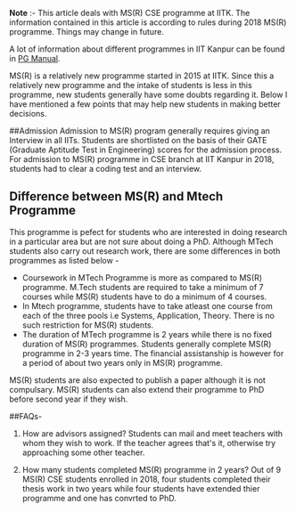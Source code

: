 **Note** :- This article deals with MS(R) CSE programme at IITK. The information contained in this article is according to rules during 2018 MS(R) programme. Things may change in 
future.

A lot of information about different programmes in IIT Kanpur can be found in [PG Manual](https://www.iitk.ac.in/doaa/data/pgmanual-02Sep2015.pdf).

MS(R) is a relatively new programme started in 2015 at IITK. Since this a relatively new programme and the intake of students is less in this programme, new students generally 
have some doubts regarding it. Below I have mentioned a few points that may help new students in making better decisions.

##Admission
Admission to MS(R) program generally requires giving an Interview in all IITs. Students are shortlisted on the basis of their GATE (Graduate Aptitude Test in Engineering) scores 
for the admission process. For admission to MS(R) programme in CSE branch at IIT Kanpur in 2018,  students had to clear a coding test and an interview.

## Difference between MS(R) and Mtech Programme
This programme is pefect for students who are interested in doing research in a particular area but are not sure about doing a PhD. Although MTech students also carry out research work, there are some differences in both programmes as listed 
below - 

* Coursework in MTech Programme is more as compared to MS(R) programme. M.Tech students are required to take a minimum of 7 courses while MS(R) students have to do a minimum 
of 4 courses. 
* In Mtech programme, students have to take atleast one course from each of the three pools i.e Systems, Application, Theory. There is no such restriction for MS(R) students.
* The duration of MTech programme is 2 years while there is no fixed duration of MS(R) programmes. Students generally complete MS(R) programme in 2-3 years time. The 
financial assistanship is however for a period of about two years only in MS(R) programme.  

MS(R) students are also expected to publish a paper although it is not compulsary. MS(R) students can also extend their programme to PhD before second year if they wish. 

##FAQs-

1. How are advisors assigned?
Students can mail and meet teachers with whom they wish to work. If the teacher agrees that's it, otherwise try approaching some other teacher.

2. How many students completed MS(R) programme in 2 years?
Out of 9 MS(R) CSE students enrolled in 2018, four students completed their thesis work in two years while four students have extended thier programme and one has convrted to PhD.


